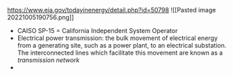 https://www.eia.gov/todayinenergy/detail.php?id=50798
![[Pasted image 20221005190756.png]]

- CAISO SP-15 = California Independent System Operator
- Electrical power transmission: the bulk movement of electrical energy from a generating site, such as a power plant, to an electrical substation. The interconnected lines which facilitate this movement are known as a *transmission network*
- 